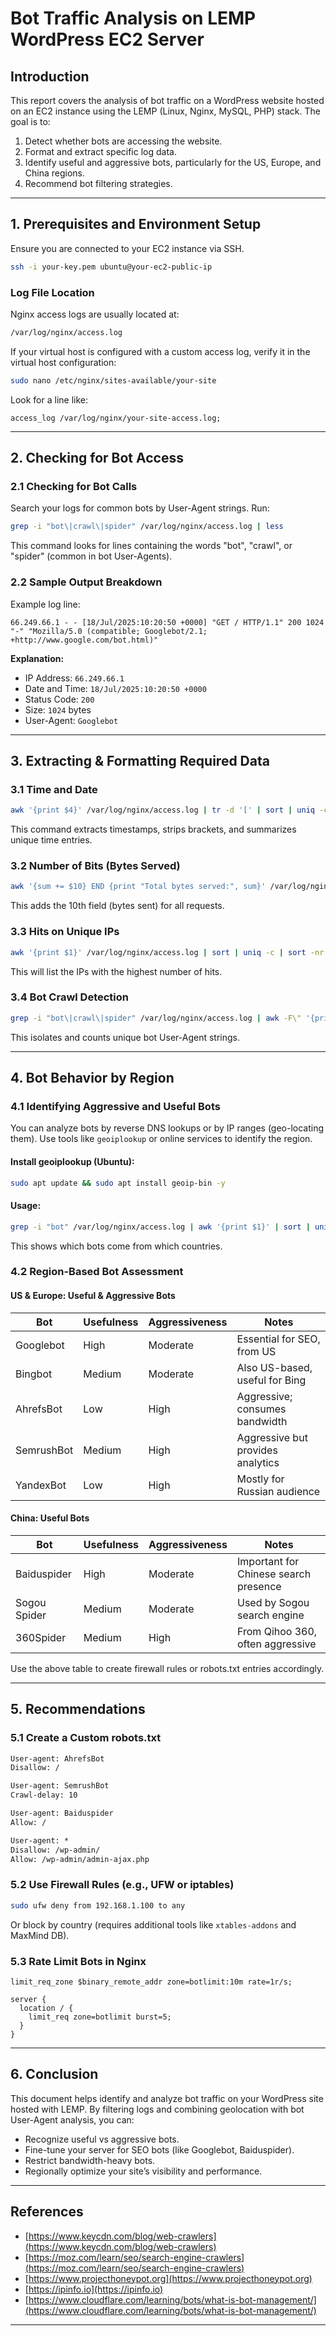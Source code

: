 # Bot Traffic Analysis on LEMP WordPress EC2 Server

## Introduction

This report covers the analysis of bot traffic on a WordPress website hosted on an EC2 instance using the LEMP (Linux, Nginx, MySQL, PHP) stack. The goal is to:

1. Detect whether bots are accessing the website.
2. Format and extract specific log data.
3. Identify useful and aggressive bots, particularly for the US, Europe, and China regions.
4. Recommend bot filtering strategies.

---

## 1. Prerequisites and Environment Setup

Ensure you are connected to your EC2 instance via SSH.

```bash
ssh -i your-key.pem ubuntu@your-ec2-public-ip
```

### Log File Location

Nginx access logs are usually located at:

```bash
/var/log/nginx/access.log
```

If your virtual host is configured with a custom access log, verify it in the virtual host configuration:

```bash
sudo nano /etc/nginx/sites-available/your-site
```

Look for a line like:

```nginx
access_log /var/log/nginx/your-site-access.log;
```

---

## 2. Checking for Bot Access

### 2.1 Checking for Bot Calls

Search your logs for common bots by User-Agent strings. Run:

```bash
grep -i "bot\|crawl\|spider" /var/log/nginx/access.log | less
```

This command looks for lines containing the words "bot", "crawl", or "spider" (common in bot User-Agents).

### 2.2 Sample Output Breakdown

Example log line:

```
66.249.66.1 - - [18/Jul/2025:10:20:50 +0000] "GET / HTTP/1.1" 200 1024 "-" "Mozilla/5.0 (compatible; Googlebot/2.1; +http://www.google.com/bot.html)"
```

**Explanation:**

- IP Address: `66.249.66.1`
- Date and Time: `18/Jul/2025:10:20:50 +0000`
- Status Code: `200`
- Size: `1024` bytes
- User-Agent: `Googlebot`

---

## 3. Extracting & Formatting Required Data

### 3.1 Time and Date

```bash
awk '{print $4}' /var/log/nginx/access.log | tr -d '[' | sort | uniq -c | head
```

This command extracts timestamps, strips brackets, and summarizes unique time entries.

### 3.2 Number of Bits (Bytes Served)

```bash
awk '{sum += $10} END {print "Total bytes served:", sum}' /var/log/nginx/access.log
```

This adds the 10th field (bytes sent) for all requests.

### 3.3 Hits on Unique IPs

```bash
awk '{print $1}' /var/log/nginx/access.log | sort | uniq -c | sort -nr | head
```

This will list the IPs with the highest number of hits.

### 3.4 Bot Crawl Detection

```bash
grep -i "bot\|crawl\|spider" /var/log/nginx/access.log | awk -F\" '{print $6}' | sort | uniq -c | sort -nr | head
```

This isolates and counts unique bot User-Agent strings.

---

## 4. Bot Behavior by Region

### 4.1 Identifying Aggressive and Useful Bots

You can analyze bots by reverse DNS lookups or by IP ranges (geo-locating them). Use tools like `geoiplookup` or online services to identify the region.

#### Install geoiplookup (Ubuntu):

```bash
sudo apt update && sudo apt install geoip-bin -y
```

#### Usage:

```bash
grep -i "bot" /var/log/nginx/access.log | awk '{print $1}' | sort | uniq | while read ip; do echo "$ip - $(geoiplookup $ip)"; done
```

This shows which bots come from which countries.

### 4.2 Region-Based Bot Assessment

#### **US & Europe: Useful & Aggressive Bots**

| Bot        | Usefulness | Aggressiveness | Notes                             |
| ---------- | ---------- | -------------- | --------------------------------- |
| Googlebot  | High       | Moderate       | Essential for SEO, from US        |
| Bingbot    | Medium     | Moderate       | Also US-based, useful for Bing    |
| AhrefsBot  | Low        | High           | Aggressive; consumes bandwidth    |
| SemrushBot | Medium     | High           | Aggressive but provides analytics |
| YandexBot  | Low        | High           | Mostly for Russian audience       |

#### **China: Useful Bots**

| Bot          | Usefulness | Aggressiveness | Notes                                 |
| ------------ | ---------- | -------------- | ------------------------------------- |
| Baiduspider  | High       | Moderate       | Important for Chinese search presence |
| Sogou Spider | Medium     | Moderate       | Used by Sogou search engine           |
| 360Spider    | Medium     | High           | From Qihoo 360, often aggressive      |

Use the above table to create firewall rules or robots.txt entries accordingly.

---

## 5. Recommendations

### 5.1 Create a Custom robots.txt

```txt
User-agent: AhrefsBot
Disallow: /

User-agent: SemrushBot
Crawl-delay: 10

User-agent: Baiduspider
Allow: /

User-agent: *
Disallow: /wp-admin/
Allow: /wp-admin/admin-ajax.php
```

### 5.2 Use Firewall Rules (e.g., UFW or iptables)

```bash
sudo ufw deny from 192.168.1.100 to any
```

Or block by country (requires additional tools like `xtables-addons` and MaxMind DB).

### 5.3 Rate Limit Bots in Nginx

```nginx
limit_req_zone $binary_remote_addr zone=botlimit:10m rate=1r/s;

server {
  location / {
    limit_req zone=botlimit burst=5;
  }
}
```

---

## 6. Conclusion

This document helps identify and analyze bot traffic on your WordPress site hosted with LEMP. By filtering logs and combining geolocation with bot User-Agent analysis, you can:

- Recognize useful vs aggressive bots.
- Fine-tune your server for SEO bots (like Googlebot, Baiduspider).
- Restrict bandwidth-heavy bots.
- Regionally optimize your site’s visibility and performance.

---

## References

- [https://www.keycdn.com/blog/web-crawlers](https://www.keycdn.com/blog/web-crawlers)
- [https://moz.com/learn/seo/search-engine-crawlers](https://moz.com/learn/seo/search-engine-crawlers)
- [https://www.projecthoneypot.org](https://www.projecthoneypot.org)
- [https://ipinfo.io](https://ipinfo.io)
- [https://www.cloudflare.com/learning/bots/what-is-bot-management/](https://www.cloudflare.com/learning/bots/what-is-bot-management/)

---

